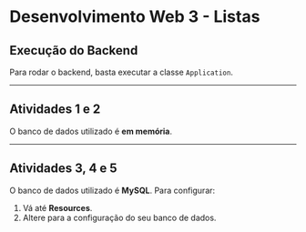 # Desenvolvimento Web 3 - Listas

## Execução do Backend
Para rodar o backend, basta executar a classe `Application`.

---

## Atividades 1 e 2
O banco de dados utilizado é **em memória**.

---

## Atividades 3, 4 e 5
O banco de dados utilizado é **MySQL**. Para configurar:
1. Vá até **Resources**.
2. Altere para a configuração do seu banco de dados.
